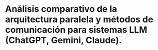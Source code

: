 # Análisis comparativo de la arquitectura paralela y métodos de comunicación para sistemas LLM (ChatGPT, Gemini, Claude).
